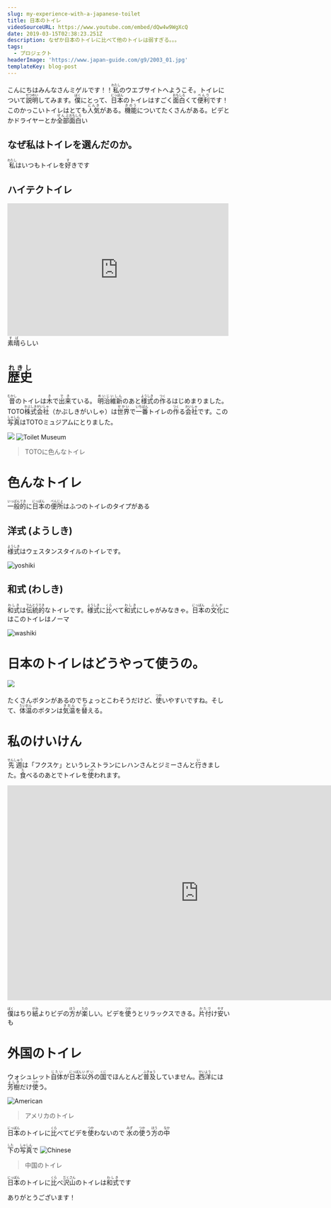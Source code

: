 ```yaml
---
slug: my-experience-with-a-japanese-toilet
title: 日本のトイレ
videoSourceURL: https://www.youtube.com/embed/dQw4w9WgXcQ
date: 2019-03-15T02:38:23.251Z
description: なぜか日本のトイレに比べて他のトイレは弱すぎる。。。
tags:
  - プロジェクト
headerImage: 'https://www.japan-guide.com/g9/2003_01.jpg'
templateKey: blog-post
---
```


<!-- こんにちはみんなさんミゲルです！！私のウエブサイトへようこそ。トイレについて説明してみます。僕にとって、日本のトイレはすごく面白くて便利です！ このかっこいトイレはとても人気がある。機能についてたくさんがある。ビデとかドライヤーとか全部面白い -->
こんにちはみんなさんミゲルです！！<ruby>私<rp>(</rp><rt>わたし</rt><rp>)</rp></ruby>のウエブサイトへようこそ。トイレについて<ruby>説明<rp>(</rp><rt>せつめい</rt><rp>)</rp></ruby>してみます。<ruby>僕<rp>(</rp><rt>ぼく</rt><rp>)</rp></ruby>にとって、<ruby>日本<rp>(</rp><rt>にっぽん</rt><rp>)</rp></ruby>のトイレはすごく<ruby>面白<rp>(</rp><rt>おもしろ</rt><rp>)</rp></ruby>くて<ruby>便利<rp>(</rp><rt>べんり</rt><rp>)</rp></ruby>です！ このかっこいトイレはとても<ruby>人気<rp>(</rp><rt>にんき</rt><rp>)</rp></ruby>がある。<ruby>機能<rp>(</rp><rt>きのう</rt><rp>)</rp></ruby>についてたくさんがある。ビデとかドライヤーとか<ruby>全部<rp>(</rp><rt>ぜんぶ</rt><rp>)</rp></ruby><ruby>面白<rp>(</rp><rt>おもしろ</rt><rp>)</rp></ruby>い

## なぜ私はトイレを選んだのか。
  <ruby>私<rp>(</rp><rt>わたし</rt><rp>)</rp></ruby>はいつもトイレを<ruby>好<rp>(</rp><rt>す</rt><rp>)</rp></ruby>きです

## ハイテクトイレ
<iframe
  height="300"
  width="500"
  src="https://www.youtube.com/embed/U8KyBlGWI2k"
  title="Toilets"
  allow="accelerometer; autoplay; encrypted-media; gyroscope; picture-in-picture"
  frameBorder="0"
  webkitallowfullscreen="true"
  mozallowfullscreen="true"
  allowFullScreen
></iframe>
<ruby>素晴<rp>(</rp><rt>すば</rt><rp>)</rp></ruby>らしい

# <ruby>歴史<rp>(</rp><rt>れきし</rt><rp>)</rp></ruby>
  <!-- 昔のトイレは木で出来ている。 明治維新のあと様式の作るはじめまりました。 -->
<!-- TOTO株式会社（かぶしきがいしゃ）は世界で一番トイレの作る会社です。この写真はTOTOミュジアムにとりました。 -->
<ruby>昔<rp>(</rp><rt>むかし</rt><rp>)</rp></ruby>のトイレは<ruby>木<rp>(</rp><rt>き</rt><rp>)</rp></ruby>で<ruby>出来<rp>(</rp><rt>でき</rt><rp>)</rp></ruby>ている。 <ruby>明治維新<rp>(</rp><rt>めいじいしん</rt><rp>)</rp></ruby>のあと<ruby>様式<rp>(</rp><rt>ようしき</rt><rp>)</rp></ruby>の<ruby>作<rp>(</rp><rt>つく</rt><rp>)</rp></ruby>るはじめまりました。
TOTO<ruby>株式会社<rp>(</rp><rt>かぶしきがいしゃ</rt><rp>)</rp></ruby>（かぶしきがいしゃ）は<ruby>世界<rp>(</rp><rt>せかい</rt><rp>)</rp></ruby>で<ruby>一番<rp>(</rp><rt>いちばん</rt><rp>)</rp></ruby>トイレの<ruby>作<rp>(</rp><rt>つく</rt><rp>)</rp></ruby>る<ruby>会社<rp>(</rp><rt>かいしゃ</rt><rp>)</rp></ruby>です。この<ruby>写真<rp>(</rp><rt>しゃしん</rt><rp>)</rp></ruby>はTOTOミュジアムにとりました。

![](https://www.japan-guide.com/g16/4883_05.jpg)
![Toilet Museum](https://www.washingtonpost.com/resizer/wGdtz-Kk9hc2tt6-DyXKGFqh_iw=/1024x0/arc-anglerfish-washpost-prod-washpost.s3.amazonaws.com/public/ZHFOVSPVDE2HXMDUL4TI4GPFRQ.jpg)
> TOTOに色んなトイレ

# 色んなトイレ
  <!-- 一般的に日本の便所はふつのトイレのタイプがある。 -->
  <ruby>一般<rp>(</rp><rt>いっぱん</rt><rp>)</rp></ruby><ruby>的<rp>(</rp><rt>てき</rt><rp>)</rp></ruby>に<ruby>日本<rp>(</rp><rt>にっぽん</rt><rp>)</rp></ruby>の<ruby>便所<rp>(</rp><rt>べんじょ</rt><rp>)</rp></ruby>はふつのトイレのタイプがある

## 洋式 (ようしき)
  <ruby>様式<rp>(</rp><rt>ようしき</rt><rp>)</rp></ruby>はウェスタンスタイルのトイレです。

  ![yoshiki](https://upload.wikimedia.org/wikipedia/commons/thumb/4/49/Toilet_photo.jpg/400px-Toilet_photo.jpg)
## 和式 (わしき)
  <ruby>和式<rp>(</rp><rt>わしき</rt><rp>)</rp></ruby>は<ruby>伝統<rp>(</rp><rt>でんとう</rt><rp>)</rp></ruby><ruby>的<rp>(</rp><rt>てき</rt><rp>)</rp></ruby>なトイレです。<ruby>様式<rp>(</rp><rt>ようしき</rt><rp>)</rp></ruby>に<ruby>比<rp>(</rp><rt>くら</rt><rp>)</rp></ruby>べて<ruby>和式<rp>(</rp><rt>わしき</rt><rp>)</rp></ruby>にしゃがみなきゃ。<ruby>日本<rp>(</rp><rt>にっぽん</rt><rp>)</rp></ruby>の<ruby>文化<rp>(</rp><rt>ぶんか</rt><rp>)</rp></ruby>にはこのトイレはノーマ

  ![washiki](https://upload.wikimedia.org/wikipedia/commons/thumb/2/2a/C75-MK7.jpg/340px-C75-MK7.jpg)

# 日本のトイレはどうやって使うの。
![](https://toilet-guru.com/pictures/haneda-airport-0518-133239.jpg)

たくさんボタンがあるのでちょっとこわそうだけど、<ruby>使<rp>(</rp><rt>つか</rt><rp>)</rp></ruby>いやすいですね。そして、<ruby>体温<rp>(</rp><rt>たいおん</rt><rp>)</rp></ruby>のボタンは<ruby>気温<rp>(</rp><rt>きおん</rt><rp>)</rp></ruby>を<ruby>替<rp>(</rp><rt>か</rt><rp>)</rp></ruby>える。

# 私のけいけん
  <ruby>先週<rp>(</rp><rt>せんしゅう</rt><rp>)</rp></ruby>は「フクスケ」というレストランにレハンさんとジミーさんと<ruby>行<rp>(</rp><rt>い</rt><rp>)</rp></ruby>きました。<ruby>食<rp>(</rp><rt>た</rt><rp>)</rp></ruby>べるのあとでトイレを<ruby>使<rp>(</rp><rt>つか</rt><rp>)</rp></ruby>われます。

<iframe id="vp1moojt" title="Video Player" width="864" height="486" frameborder="0" src="https://s3.amazonaws.com/embed.animoto.com/play.html?w=swf/production/vp1&e=1556601301&f=moojt4tVEBYJLMIB9MaE2w&d=0&m=p&r=360p&volume=100&start_res=undefined&i=m&asset_domain=s3-p.animoto.com&animoto_domain=animoto.com&options=" allowfullscreen></iframe>

<ruby>僕<rp>(</rp><rt>ぼく</rt><rp>)</rp></ruby>はちり<ruby>紙<rp>(</rp><rt>がみ</rt><rp>)</rp></ruby>よりビデの<ruby>方<rp>(</rp><rt>ほう</rt><rp>)</rp></ruby>が<ruby>楽<rp>(</rp><rt>たの</rt><rp>)</rp></ruby>しい。ビデを<ruby>使<rp>(</rp><rt>つか</rt><rp>)</rp></ruby>うとリラックスできる。<ruby>片付<rp>(</rp><rt>かたづ</rt><rp>)</rp></ruby>け<ruby>安<rp>(</rp><rt>やす</rt><rp>)</rp></ruby>いも

# 外国のトイレ
ウォシュレット<ruby>自体<rp>(</rp><rt>じたい</rt><rp>)</rp></ruby>が<ruby>日本<rp>(</rp><rt>にっぽん</rt><rp>)</rp></ruby><ruby>以外<rp>(</rp><rt>いがい</rt><rp>)</rp></ruby>の<ruby>国<rp>(</rp><rt>くに</rt><rp>)</rp></ruby>でほんとんど<ruby>普及<rp>(</rp><rt>ふきゅう</rt><rp>)</rp></ruby>していません。<ruby>西洋<rp>(</rp><rt>せいよう</rt><rp>)</rp></ruby>には<ruby>芳樹<rp>(</rp><rt>よしき</rt><rp>)</rp></ruby>だけ<ruby>使<rp>(</rp><rt>つか</rt><rp>)</rp></ruby>う。

![American](https://sanitaryware.org/uploads/general/one-piece-types-toilet.jpg)
> アメリカのトイレ

<ruby>日本<rp>(</rp><rt>にっぽん</rt><rp>)</rp></ruby>のトイレに<ruby>比<rp>(</rp><rt>くら</rt><rp>)</rp></ruby>べてビデを<ruby>使<rp>(</rp><rt>つか</rt><rp>)</rp></ruby>わないので <ruby>水<rp>(</rp><rt>みず</rt><rp>)</rp></ruby>の<ruby>使<rp>(</rp><rt>つか</rt><rp>)</rp></ruby>う<ruby>方<rp>(</rp><rt>ほう</rt><rp>)</rp></ruby>の<ruby>中<rp>(</rp><rt>なか</rt><rp>)</rp></ruby>

<ruby>下<rp>(</rp><rt>した</rt><rp>)</rp></ruby>の<ruby>写真<rp>(</rp><rt>しゃしん</rt><rp>)</rp></ruby>で
![Chinese](https://cn-seminar.com/wp-content/uploads/2018/02/2217957e0140152415b995c09912086a.jpg)
> 中国のトイレ

<ruby>日本<rp>(</rp><rt>にっぽん</rt><rp>)</rp></ruby>のトイレに<ruby>比<rp>(</rp><rt>くら</rt><rp>)</rp></ruby>べ<ruby>沢山<rp>(</rp><rt>だくさん</rt><rp>)</rp></ruby>のトイレは<ruby>和式<rp>(</rp><rt>わしき</rt><rp>)</rp></ruby>です

ありがとうございます！
